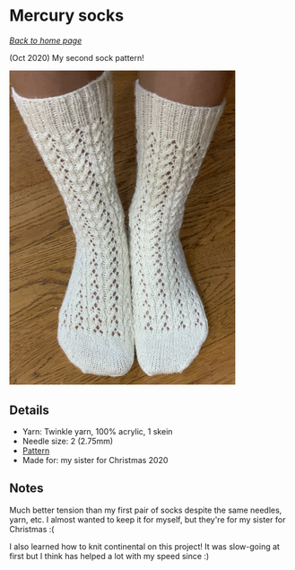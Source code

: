 # Mercury socks

[*Back to home page*](..)

(Oct 2020) My second sock pattern! 

<img src="media/mercury_socks.jpg" style="max-width: 80%" />

## Details
- Yarn: Twinkle yarn, 100% acrylic, 1 skein
- Needle size: 2 (2.75mm) 
- [Pattern](https://www.ravelry.com/patterns/library/mercury-socks)
- Made for: my sister for Christmas 2020 

## Notes 
Much better tension than my first pair of socks despite the same needles, yarn, etc. I almost wanted to keep it for myself, but they're for my sister for Christmas :( 

I also learned how to knit continental on this project! It was slow-going at first but I think has helped a lot with my speed since :) 
